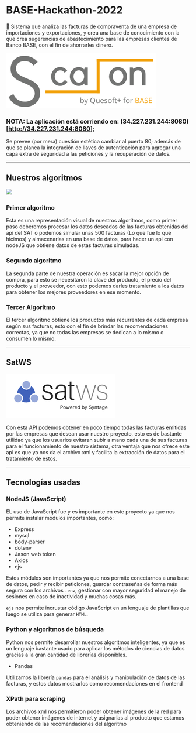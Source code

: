 
# BASE-Hackathon-2022
💸 Sistema que analiza las facturas de compraventa de una empresa de importaciones y exportaciones, y crea una base de conocimiento con la que crea sugerencias de abastecimiento para las empresas clientes de Banco BASE, con el fin de ahorrarles dinero.

![](https://raw.githubusercontent.com/arhcoder/BASE-Hackathon-2022/master/Sketches/ScalonR.png)

### NOTA: La aplicación está corriendo en: (34.227.231.244:8080)[http://34.227.231.244:8080];
Se prevee (por mera) cuestión estética cambiar al puerto 80; además de
que se planea la integración de llaves de autenticación para agregar una
capa extra de seguridad a las peticiones y la recuperación de datos.

------------

## Nuestros algoritmos


![](https://raw.githubusercontent.com/arhcoder/BASE-Hackathon-2022/master/Sketches/diagramaAlgorimoDecisionV2.png)

### Primer algoritmo
Esta es una representación visual de nuestros algoritmos, como primer paso deberemos procesar los datos deseados de las facturas obtenidas del api del SAT o podemos simular unas 500 facturas (Lo que fue lo que hicimos) y almacenarlas en una base de datos, para hacer un api con nodeJS que obtiene datos de estas facturas simuladas.

### Segundo algoritmo
La segunda parte de nuestra operación es sacar la mejor opción de compra, para esto se necesitaron la clave del producto, el precio del producto y el proveedor, con esto podemos darles tratamiento a los datos para obtener los mejores proveedores en ese momento.

### Tercer Algoritmo
El tercer algoritmo obtiene los productos más recurrentes de cada empresa según sus facturas, esto con el fin de brindar las recomendaciones correctas, ya que no todas las empresas se dedican a lo mismo o consumen lo mismo.

------------
## SatWS
![](https://raw.githubusercontent.com/arhcoder/BASE-Hackathon-2022/master/Sketches/satimage2.png)

Con esta API podemos obtener en poco tiempo todas las facturas emitidas por las empresas que desean usar nuestro proyecto, esto es de bastante utilidad ya que los usuarios evitaran subir a mano cada una de sus facturas para el funcionamiento de nuestro sistema, otra ventaja que nos ofrece este api es que ya nos da el archivo xml y facilita la extracción de datos para el tratamiento de estos.

------------

## Tecnologías usadas
### NodeJS (JavaScript)
EL uso de JavaScript fue y es importante en este proyecto ya que nos permite instalar módulos importantes, como:
- Express
- mysql
- body-parser
- dotenv
- Jason web token
- Axios
- ejs


Estos módulos son importantes ya que nos permite conectarnos a una base de datos, pedir y recibir peticiones, guardar contraseñas de forma más segura con los archivos `.env`, gestionar con mayor seguridad el manejo de sesiones en caso de inactividad y muchas cosas más.

`ejs` nos permite incrustar código JavaScript en un lenguaje de plantillas que luego se utiliza para generar `HTML`.


### Python y algoritmos de búsqueda
Python nos permite desarrollar nuestros algoritmos inteligentes, ya que es un lenguaje bastante usado para aplicar los métodos de ciencias de datos gracias a la gran cantidad de librerías disponibles.

- Pandas

Utilizamos la librería `pandas` para el análisis y manipulación de datos de las facturas, y estos datos mostrarlos como recomendaciones en el frontend

### XPath para scraping

Los archivos xml nos permitieron poder obtener imágenes de la red para poder obtener imágenes de internet y asignarlas al producto que estamos obteniendo de las recomendaciones del algoritmo




